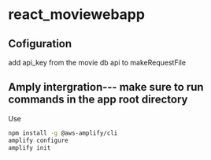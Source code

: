 # react_moviewebapp
## Cofiguration
add api_key from the movie db api to makeRequestFile

## Amply intergration--- make sure to run commands in the app root directory
Use 
```bash
npm install -g @aws-amplify/cli
amplify configure
amplify init
```

